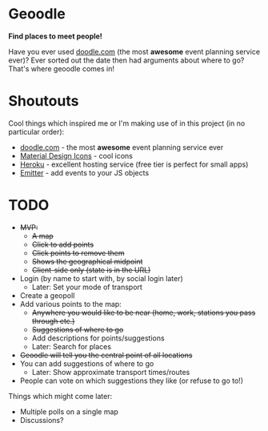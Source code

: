 # Geoodle

**Find places to meet people!**

Have you ever used [doodle.com](https://doodle.com) (the most **awesome** event planning service ever)? Ever sorted out the date then had arguments about where to go? That's where geoodle comes in!


# Shoutouts

Cool things which inspired me or I'm making use of in this project (in no particular order):
* [doodle.com](https://doodle.com) - the most **awesome** event planning service ever
* [Material Design Icons](https://material.io/icons/) - cool icons
* [Heroku](https://heroku.com) - excellent hosting service (free tier is perfect for small apps)
* [Emitter](https://github.com/component/emitter) - add events to your JS objects


# TODO

* ~~MVP:~~
  * ~~A map~~
  * ~~Click to add points~~
  * ~~Click points to remove them~~
  * ~~Shows the geographical midpoint~~
  * ~~Client-side only (state is in the URL)~~
* Login (by name to start with, by social login later)
  * Later: Set your mode of transport
* Create a geopoll
* Add various points to the map:
  * ~~Anywhere you would like to be near (home, work, stations you pass through etc.)~~
  * ~~Suggestions of where to go~~
  * Add descriptions for points/suggestions
  * Later: Search for places
* ~~Geoodle will tell you the central point of all locations~~
* You can add suggestions of where to go
  * Later: Show approximate transport times/routes
* People can vote on which suggestions they like (or refuse to go to!)

Things which might come later:

* Multiple polls on a single map
* Discussions?
